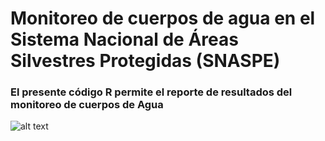 #  Monitoreo de cuerpos de agua en el Sistema Nacional de Áreas Silvestres Protegidas (SNASPE)

### El presente código R permite el reporte de resultados del monitoreo de cuerpos de Agua



![alt text](https://github.com/GapConaf/Monitoreo_cuerpos_de_agua/blob/master/Imagen1.png "Logo Title Text 1")
